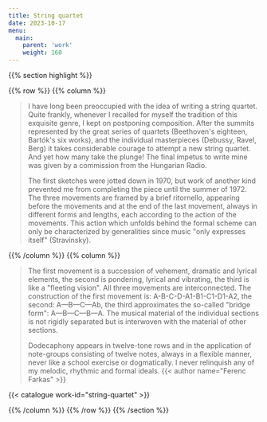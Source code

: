 ```yaml
---
title: String quartet
date: 2023-10-17
menu:
  main:
    parent: 'work'
    weight: 160
---
```


{{% section highlight %}}

{{% row %}}
{{% column %}}

> I have long been preoccupied with the idea of writing a string quartet. Quite 
> frankly, whenever I recalled for myself the tradition of this exquisite genre, I kept 
> on postponing composition. After the summits represented by the great series of 
> quartets (Beethoven's eighteen, Bartók's six works), and the individual masterpieces 
> (Debussy, Ravel, Berg) it takes considerable courage to attempt a new string quartet. 
> And yet how many take the plunge! The final impetus to write mine was given by a 
> commission from the Hungarian Radio.
>
> The first sketches were jotted down in 1970, but work of another kind prevented me 
> from completing the piece until the summer of 1972. The three movements are framed by 
> a brief ritornello, appearing before the movements and at the end of the last 
> movement, always in different forms and lengths, each according to the action of the 
> movements. This action which unfolds behind the formal scheme can only be 
> characterized by generalities since music "only expresses itself" (Stravinsky).

{{% /column %}}
{{% column %}}

> The first movement is a succession of vehement, dramatic and lyrical elements, the 
> second is pondering, lyrical and vibrating, the third is like a "fleeting vision". 
> All three movements are interconnected. The construction of the first movement is: 
> A-B-C-D-A1-B1-C1-D1-A2,  the second: A—B—C—Ab, the third approximates the so-called 
> "bridge form": A—B—C—B—A. The musical material of the individual sections is not 
> rigidly separated but is interwoven with the material of other sections.
>
> Dodecaphony appears in twelve-tone rows and in the application of note-groups 
> consisting of twelve notes, always in a flexible manner, never like a school exercise 
> or dogmatically. I never relinquish any of my melodic, rhythmic and formal ideals.
> {{< author name="Ferenc Farkas" >}}

{{< catalogue work-id="string-quartet" >}}

{{% /column %}}
{{% /row %}}
{{% /section %}}